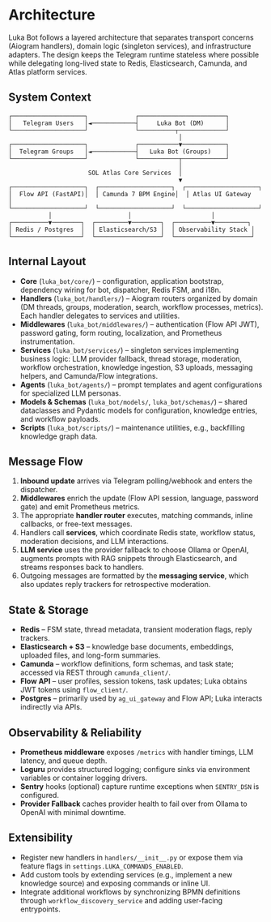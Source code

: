 # Architecture

Luka Bot follows a layered architecture that separates transport concerns (Aiogram handlers), domain logic (singleton services), and infrastructure adapters. The design keeps the Telegram runtime stateless where possible while delegating long-lived state to Redis, Elasticsearch, Camunda, and Atlas platform services.

## System Context
```
┌────────────────────┐             ┌────────────────────────┐
│   Telegram Users   │◄────────────┤     Luka Bot (DM)      │
└────────────────────┘             └──────────┬─────────────┘
                                               │
┌────────────────────┐             ┌───────────▼────────────┐
│  Telegram Groups   │◄────────────┤   Luka Bot (Groups)    │
└────────────────────┘             └───────────┬────────────┘
                                               │
                      SOL Atlas Core Services  │
                                               ▼
┌────────────────────┐  ┌────────────────────┐  ┌────────────────────┐
│  Flow API (FastAPI)│  │ Camunda 7 BPM Engine│  │ Atlas UI Gateway   │
└────────────────────┘  └────────────────────┘  └────────────────────┘
           │                     │                      │
┌──────────▼────────┐  ┌─────────▼────────┐  ┌──────────▼─────────┐
│ Redis / Postgres  │  │ Elasticsearch/S3 │  │ Observability Stack │
└───────────────────┘  └──────────────────┘  └─────────────────────┘
```

## Internal Layout
- **Core** (`luka_bot/core/`) – configuration, application bootstrap, dependency wiring for bot, dispatcher, Redis FSM, and i18n.
- **Handlers** (`luka_bot/handlers/`) – Aiogram routers organized by domain (DM threads, groups, moderation, search, workflow processes, metrics). Each handler delegates to services and utilities.
- **Middlewares** (`luka_bot/middlewares/`) – authentication (Flow API JWT), password gating, form routing, localization, and Prometheus instrumentation.
- **Services** (`luka_bot/services/`) – singleton services implementing business logic: LLM provider fallback, thread storage, moderation, workflow orchestration, knowledge ingestion, S3 uploads, messaging helpers, and Camunda/Flow integrations.
- **Agents** (`luka_bot/agents/`) – prompt templates and agent configurations for specialized LLM personas.
- **Models & Schemas** (`luka_bot/models/`, `luka_bot/schemas/`) – shared dataclasses and Pydantic models for configuration, knowledge entries, and workflow payloads.
- **Scripts** (`luka_bot/scripts/`) – maintenance utilities, e.g., backfilling knowledge graph data.

## Message Flow
1. **Inbound update** arrives via Telegram polling/webhook and enters the dispatcher.
2. **Middlewares** enrich the update (Flow API session, language, password gate) and emit Prometheus metrics.
3. The appropriate **handler router** executes, matching commands, inline callbacks, or free-text messages.
4. Handlers call **services**, which coordinate Redis state, workflow status, moderation decisions, and LLM interactions.
5. **LLM service** uses the provider fallback to choose Ollama or OpenAI, augments prompts with RAG snippets through Elasticsearch, and streams responses back to handlers.
6. Outgoing messages are formatted by the **messaging service**, which also updates reply trackers for retrospective moderation.

## State & Storage
- **Redis** – FSM state, thread metadata, transient moderation flags, reply trackers.
- **Elasticsearch + S3** – knowledge base documents, embeddings, uploaded files, and long-form summaries.
- **Camunda** – workflow definitions, form schemas, and task state; accessed via REST through `camunda_client/`.
- **Flow API** – user profiles, session tokens, task updates; Luka obtains JWT tokens using `flow_client/`.
- **Postgres** – primarily used by `ag_ui_gateway` and Flow API; Luka interacts indirectly via APIs.

## Observability & Reliability
- **Prometheus middleware** exposes `/metrics` with handler timings, LLM latency, and queue depth.
- **Loguru** provides structured logging; configure sinks via environment variables or container logging drivers.
- **Sentry** hooks (optional) capture runtime exceptions when `SENTRY_DSN` is configured.
- **Provider Fallback** caches provider health to fail over from Ollama to OpenAI with minimal downtime.

## Extensibility
- Register new handlers in `handlers/__init__.py` or expose them via feature flags in `settings.LUKA_COMMANDS_ENABLED`.
- Add custom tools by extending services (e.g., implement a new knowledge source) and exposing commands or inline UI.
- Integrate additional workflows by synchronizing BPMN definitions through `workflow_discovery_service` and adding user-facing entrypoints.
